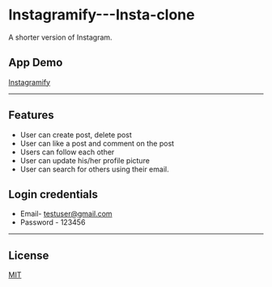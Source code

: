 # Instagramify---Insta-clone
A shorter version of Instagram.

## App Demo
[Instagramify](https://instagramify.herokuapp.com/)

---

## Features
- User can create post, delete post
- User can like a post and comment on the post
- Users can follow each other
- User can update his/her profile picture
- User can search for others using their email.

## Login credentials

- Email- testuser@gmail.com
- Password - 123456

---

## License
[MIT](https://choosealicense.com/licenses/mit/)
